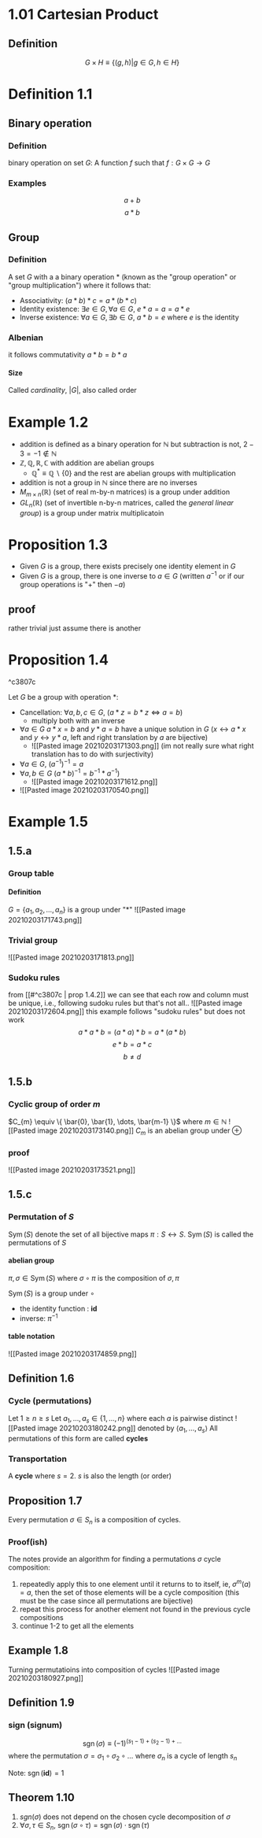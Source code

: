 # 1.01 Cartesian Product
## Definition
$$G \times H  \equiv \{ (g,h) | g \in G, h \in H \}$$

# Definition 1.1
## Binary operation
### Definition
binary operation on set $G$: A function $f$ such that $f: G \times G \rightarrow G$

### Examples
$$a+b$$
$$ a*b$$

## Group
### Definition
A set $G$ with a a binary operation $*$ (known as the "group operation" or "group multiplication")
where it follows that:
- Associativity: $(a*b)*c=a*(b*c)$
- Identity existence: $\exists e \in  G,  \forall a \in G, \ e*a=a=a*e$
- Inverse existence: $\forall a \in G, \exists b \in G, \ a*b=e$ where $e$ is the identity

### Albenian
it follows commutativity $a*b=b*a$

#### Size
Called *cardinality*, $|G|$, also called order

# Example 1.2
- addition is defined as a binary operation for $\mathbb{N}$ but subtraction is not, $2-3=-1 \notin \mathbb{N}$
- $\mathbb{Z,Q,R,C}$ with addition are abelian groups
	- $\mathbb{Q}^{*}\equiv \mathbb{Q} \backslash \{ 0 \}$ and the rest are abelian groups with multiplication
- addition is not a group in $\mathbb{N}$ since there are no inverses
- $M_{m \times n}(\mathbb{R})$ (set of real m-by-n matrices) is a group under addition
- $GL_{n}(\mathbb{R})$ (set of invertible n-by-n matrices, called the *general linear group*) is a group under matrix multiplicatoin 

# Proposition 1.3
- Given $G$ is a group, there exists precisely one identity element in $G$
- Given $G$ is a group, there is one inverse to $a \in G$ (written $a^{-1}$ or if our group operations is "+" then $-a$)

## proof
rather trivial just assume there is another

# Proposition 1.4

^c3807c

Let $G$ be a group with operation $*$:
- Cancellation: $\forall a,b,c \in G, \ (a*z=b*z \Leftrightarrow a=b)$
	-  multiply both with an inverse 
- $\forall a \in G$ $a*x=b$ and $y*a=b$ have a unique solution in $G$ ($x \leftrightarrow a*x$ and $y \leftrightarrow y *a$, left and right translation by $a$ are bijective)
	- ![[Pasted image 20210203171303.png]] (im not really sure what right translation has to do with surjectivity)
- $\forall a \in G, \ (a^{-1})^{-1}=a$
- $\forall a,b \in G \ (a*b)^{-1}=b^{-1}*a^{-1})$
	- ![[Pasted image 20210203171612.png]]
- ![[Pasted image 20210203170540.png]]

# Example 1.5
## 1.5.a
### Group table
#### Definition
$G= \{ a_{1}, a_{2},\dots,a_{n} \}$ is a group under "$*$"
![[Pasted image 20210203171743.png]]

### Trivial group
![[Pasted image 20210203171813.png]]

### Sudoku rules
from [[#^c3807c | prop 1.4.2]] we can see that each row and column must be unique, i.e., following sudoku rules
but that's not all..
![[Pasted image 20210203172604.png]]
this example follows "sudoku rules" but does not work
$$a*a*b=(a*a)*b=a*(a*b)$$
$$e*b=a*c$$
$$b\neq d$$

## 1.5.b
### Cyclic group of order $m$
$C_{m} \equiv \{ \bar{0}, \bar{1}, \dots, \bar{m-1} \}$ where $m \in \mathbb{N}$
![[Pasted image 20210203173140.png]]
$C_{m}$ is an abelian group under $\oplus$

### proof 
![[Pasted image 20210203173521.png]]

## 1.5.c
### Permutation of $S$
$\operatorname{Sym}(S)$ denote the set of all bijective maps $\pi : S \leftrightarrow S$. $\operatorname{Sym}(S)$ is called the permutations of $S$

#### abelian group
$\pi , \sigma \in \operatorname{Sym}(S)$ where $\sigma \circ \pi$ is the composition of $\sigma , \pi$

$\operatorname{Sym}(S)$ is a group under $\circ$
- the identity function : $\mathbf{id}$
- inverse: $\pi^{-1}$ 

#### table notation
![[Pasted image 20210203174859.png]]

## Definition 1.6
### Cycle (permutations)
Let $1 \geq n \geq s$
Let $a_{1}, \dots  , a_{s} \in \{1, \dots , n \}$ where each $a$ is pairwise distinct
![[Pasted image 20210203180242.png]]
denoted by $\langle a_{1}, \dots , a_{s} \rangle$
All permutations of this form are called **cycles**

### Transportation
A **cycle** where $s=2$. $s$ is also the length (or order)

## Proposition 1.7
Every permutation $\sigma \in S_{n}$ is a composition of cycles.

### Proof(ish)
The notes provide an algorithm for finding a permutations $\sigma$ cycle composition:
1. repeatedly apply this to one element until it returns to to itself, ie, $\sigma^{m}(a)=a$, then the set of those elements will be a cycle composition (this must be the case since all permutations are bijective)
2. repeat this process for another element not found in the previous cycle compositions
3. continue 1-2 to get all the elements


## Example 1.8
Turning permutatioins into composition of cycles
![[Pasted image 20210203180927.png]]

## Definition 1.9
### sign (signum)
$$\operatorname{sgn}(\sigma) \equiv (-1)^{(s_{1}-1)+(s_{2}-1)+\dots}$$
where the permutation $\sigma = \sigma_{1} \circ \sigma_{2} \circ \dots$ where $\sigma_{n}$ is a cycle of length $s_{n}$

Note: $\operatorname{sgn}(\mathbf{id})=1$

## Theorem 1.10
1. $sgn(\sigma)$ does not depend on the chosen cycle decomposition of $\sigma$
2. $\forall \sigma , \tau \in S_{n} , \ \operatorname{sgn} ( \sigma \circ \tau ) = \operatorname{sgn} ( \sigma ) \cdot \operatorname{sgn}( \tau )$